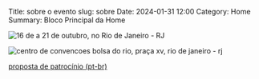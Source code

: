 Title: sobre o evento
slug: sobre
Date: 2024-01-31 12:00
Category: Home
Summary: Bloco Principal da Home


<section id="sobre">
<div class="mb-4 text-white">
    <p>
        <img src="/theme/images/data.png" alt="16 de a 21 de outubro, no Rio de Janeiro - RJ" class="img-fluid">
    </p>
    <p>
        <img src="/theme/images/ccbr-rj.png" alt="centro de convencoes bolsa do rio, praça xv, rio de janeiro - rj" class="img-fluid">
    </p>
    <p class="partnership">
        <a href="theme/media_kits/proposta-de-patrocinio-pybr-2024.pdf" target="_blank">proposta de patrocínio (pt-br)</a>
    </p>
</div>
</section>